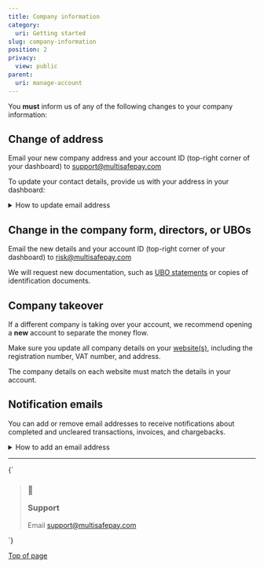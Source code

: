 ```yaml
---
title: Company information
category:
  uri: Getting started
slug: company-information
position: 2
privacy:
  view: public
parent:
  uri: manage-account
---
```


You **must** inform us of any of the following changes to your company information:

## Change of address

Email your new company address and your account ID (top-right corner of your dashboard) to [support@multisafepay.com](mailto:support@multisafepay.com)

To update your contact details, provide us with your address in your dashboard:

<details id="provide-email">
  <summary>How to update email address</summary>

  <br />

  1. Sign in to your <a href="https://merchant.multisafepay.com" target="_blank">MultiSafepay dashboard</a> <i class="fa fa-external-link" style={{ fontSize: "12px", color: "#8b929e" }} />.
  2. In the top-right corner of your dashboard, click <img src="https://raw.githubusercontent.com/MultiSafepay/docs/master/static/img/profile-icon.png" />  > **Account information**.
  3. Under **Contact details**, provide the relevant email address.
  4. Click **Save**.
</details>

## Change in the company form, directors, or UBOs

Email the new details and your account ID (top-right corner of your dashboard) to [risk@multisafepay.com](mailto:risk@multisafepay.com)

We will request new documentation, such as [UBO statements](/docs/onboarding#4-identify-ubos) or copies of identification documents.

## Company takeover

If a different company is taking over your account, we recommend opening a **new** account to separate the money flow.

Make sure you update all company details on your [website(s)](/docs/sites/), including the registration number, VAT number, and address.

The company details on each website must match the details in your account.

## Notification emails

You can add or remove email addresses to receive notifications about completed and uncleared transactions, invoices, and chargebacks.

<details id="provide-email">
  <summary>How to add an email address</summary>

  <br />

  1. Go to your <a href="https://merchant.multisafepay.com" target="_blank">MultiSafepay dashboard</a> <i class="fa fa-external-link" style={{ fontSize: "12px", color: "#8b929e" }} />.
  2. Under **Settings**, click **Email settings**.
  3. On the **Email settings** page, fill the desired email address for each of the fields for which you want to receive notifications. You can use up to **five** email addresses for each field.
  4. Click **Save**.

  You can remove an email address by clicking on it. You can remove **all** email addresses in one field clicking the ❌ button. Remember to click **Save** to store your changes.
</details>

***

<HTMLBlock>{`
<blockquote class="callout callout_info">
    <h3 class="callout-heading false">
        <span class="callout-icon">💬</span>
        <p>Support</p>
    </h3>
    <p>Email <a href="mailto:support@multisafepay.com">support@multisafepay.com</a></p>
</blockquote>
`}</HTMLBlock>

[Top of page](#)
